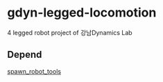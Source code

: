 # gdyn-legged-locomotion
4 legged robot project of 강남Dynamics Lab

## Depend
[spawn_robot_tools](https://bitbucket.org/theconstructcore/spawn_robot_tools/src/master/)
